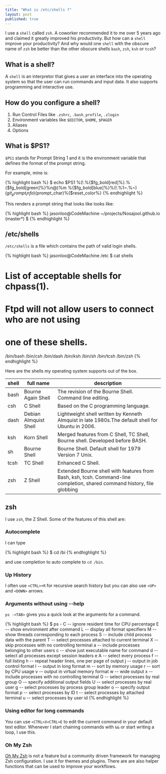 ```yaml
---
title: "What is /etc/shells ?"
layout: post
published: true
---
```


I use a `shell` called `zsh`. A coworker recommended it to me over 5 years ago and claimed it greatly improved his productivity. But how can a `shell` improve your productivity? And why would one `shell` with the obscure name of `zsh` be better than the other obscure shells `bash`, `zsh`, `ksh` or `tcsh`?

## What is a shell?

A `shell` is an interpretor that gives a user an interface into the operating system so that the user can run commands and input data. It also supports programming and interactive use.

## How do you configure a shell?

1. Run Control Files like `.zshrc`, `.bash_profile`, `.zlogin`
2. Environment variables like `$EDITOR`, `$HOME`, `$PAGER`
3. Aliases
4. Options

## What is $PS1?

`$PS1` stands for Prompt String 1 and it is the environment variable that defines the format of the prompt string.

For example, mine is:

{% highlight bash %}
$ echo $PS1
%(!.%{$fg_bold[red]%}.%{$fg_bold[green]%}%n@)%m %{$fg_bold[blue]%}%(!.%1~.%~) $(git_prompt_info)
%_$(prompt_char)%{$reset_color%}
{% endhighlight %}

This renders a prompt string that looks like looks like:

{% highlight bash %}
jasonloo@CodeMachine ~/projects/Nosajool.github.io (master*)
$
{% endhighlight %}

## /etc/shells

`/etc/shells` is a file which contains the path of valid login shells.

{% highlight bash %}
jasonloo@CodeMachine /etc
$ cat shells
# List of acceptable shells for chpass(1).
# Ftpd will not allow users to connect who are not using
# one of these shells.

/bin/bash
/bin/csh
/bin/dash
/bin/ksh
/bin/sh
/bin/tcsh
/bin/zsh
{% endhighlight %}

Here are the shells my operating system supports out of the box.

| shell | full name             | description                                                                                                               |
|-------|-----------------------|---------------------------------------------------------------------------------------------------------------------------|
| bash  | Bourne Again Shell    | The revision of the Bourne Shell. Command line editing.                                                                   |
| csh   | C Shell               | Based on the C programming language.                                                                                      |
| dash  | Debian Almquist Shell | Lightweight shell written by Kenneth Almquist in late 1980s.The default shell for Ubuntu in 2006.                         |
| ksh   | Korn Shell            | Merged features from C Shell, TC Shell, Bourne shell. Developed before BASH.                                              |
| sh    | Bourne Shell          | Bourne Shell. Default shell for 1979 Version 7 Unix.                                                                      |
| tcsh  | TC Shell              | Enhanced C Shell.                                                                                                         |
| zsh   | Z Shell               | Extended Bourne shell with features from Bash, ksh, tcsh. Command-line completion, shared command history, file globbing |

## zsh

I use `zsh`, the Z Shell. Some of the features of this shell are:

### Autocomplete

I can type

{% highlight bash %}
$ cd /bi
{% endhighlight %}

and use <tab> completion to auto complete to `cd /bin`.

### Up History

I often use `<CTRL>+R` for recursive search history but you can also use `<UP>` and `<DOWN>` arrows.

### Arguments without using --help

`ps -<TAB>` gives you a quick look at the arguments for a command.

{% highlight bash %}
$ ps -
C     -- ignore resident time for CPU percentage
E     -- show environment after command
L     -- display all format specifiers
M     -- show threads corresponding to each process
S     -- include child process data with the parent
T     -- select processes attached to current terminal
X     -- skip processes with no controlling terminal
a     -- include processes belonging to other users
c     -- show just executable name for command
d     -- select all processes except session leaders
e  A  -- select every process
f     -- full listing
h     -- repeat header lines, one per page of output
j     -- output in job control format
l     -- output in long format
m     -- sort by memory usage
r     -- sort by CPU usage
v     -- output in virtual memory format
w     -- wide output
x     -- include processes with no controlling terminal
G  -- select processes by real group
O  -- specify additional output fields
U  -- select processes by real user
g  -- select processes by process group leader
o  -- specify output format
p  -- select processes by ID
t  -- select processes by attached terminal
u  -- select processes by user id
{% endhighlight %}

### Using editor for long commands

You can use `<CTRL>X<CTRL>E` to edit the current command in your default text editor. Whenever I start chaining commands with `&&` or start writing a loop, I use this.

### Oh My Zsh

[Oh My Zsh](https://ohmyz.sh/) is not a feature but a community driven framework for managing Zsh configuration. I use it for themes and plugins. There are are also helper functions that can be used to improve your workflows.


